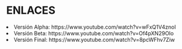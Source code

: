 <h1>ENLACES</h1>

<li>Versión Alpha: https://www.youtube.com/watch?v=wFxQ1V4znoI</li>
<li>Versión Beta: https://www.youtube.com/watch?v=Of4pXN29OIo</li>
<li>Versión Final: https://www.youtube.com/watch?v=8pcWFhv7Ziw</li>

